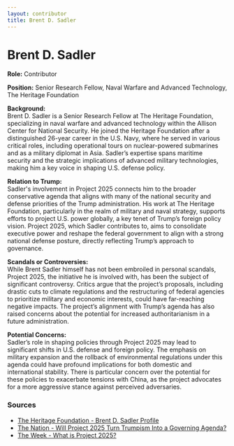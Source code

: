 ```yaml
---
layout: contributor
title: Brent D. Sadler
---
```


# Brent D. Sadler

**Role:** Contributor

**Position:** Senior Research Fellow, Naval Warfare and Advanced Technology, The Heritage Foundation

**Background:**  
Brent D. Sadler is a Senior Research Fellow at The Heritage Foundation, specializing in naval warfare and advanced technology within the Allison Center for National Security. He joined the Heritage Foundation after a distinguished 26-year career in the U.S. Navy, where he served in various critical roles, including operational tours on nuclear-powered submarines and as a military diplomat in Asia. Sadler’s expertise spans maritime security and the strategic implications of advanced military technologies, making him a key voice in shaping U.S. defense policy.

**Relation to Trump:**  
Sadler's involvement in Project 2025 connects him to the broader conservative agenda that aligns with many of the national security and defense priorities of the Trump administration. His work at The Heritage Foundation, particularly in the realm of military and naval strategy, supports efforts to project U.S. power globally, a key tenet of Trump’s foreign policy vision. Project 2025, which Sadler contributes to, aims to consolidate executive power and reshape the federal government to align with a strong national defense posture, directly reflecting Trump’s approach to governance.

**Scandals or Controversies:**  
While Brent Sadler himself has not been embroiled in personal scandals, Project 2025, the initiative he is involved with, has been the subject of significant controversy. Critics argue that the project’s proposals, including drastic cuts to climate regulations and the restructuring of federal agencies to prioritize military and economic interests, could have far-reaching negative impacts. The project’s alignment with Trump’s agenda has also raised concerns about the potential for increased authoritarianism in a future administration.

**Potential Concerns:**  
Sadler’s role in shaping policies through Project 2025 may lead to significant shifts in U.S. defense and foreign policy. The emphasis on military expansion and the rollback of environmental regulations under this agenda could have profound implications for both domestic and international stability. There is particular concern over the potential for these policies to exacerbate tensions with China, as the project advocates for a more aggressive stance against perceived adversaries.

### Sources
- [The Heritage Foundation - Brent D. Sadler Profile](https://www.heritage.org)
- [The Nation - Will Project 2025 Turn Trumpism Into a Governing Agenda?](https://www.thenation.com)
- [The Week - What is Project 2025?](https://www.theweek.com)
